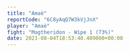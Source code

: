 ```yaml
---
title: "Amaè"
reportCode: "6C8yAqQ7W3kVjJnX"
player: "Amaè"
fight: "Magtheridon - Wipe 1 (73%)"
date: 2021-08-04T18:53:40.409000+00:00
---
```

